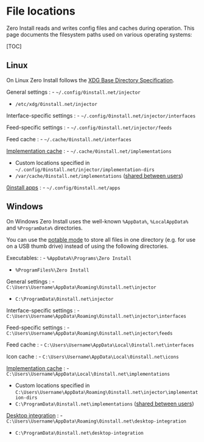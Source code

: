 # File locations

Zero Install reads and writes config files and caches during operation. This page documents the filesystem paths used on various operating systems:

[TOC]

## Linux

On Linux Zero Install follows the [XDG Base Directory Specification](https://specifications.freedesktop.org/basedir-spec/basedir-spec-latest.html).

General settings
: - `~/.config/0install.net/injector`
- `/etc/xdg/0install.net/injector`

Interface-specific settings
: - `~/.config/0install.net/injector/interfaces`

Feed-specific settings
: - `~/.config/0install.net/injector/feeds`

Feed cache
: - `~/.cache/0install.net/interfaces`

[Implementation cache](cache.md)
: - `~/.cache/0install.net/implementations`
- Custom locations specified in `~/.config/0install.net/injector/implementation-dirs`
- `/var/cache/0install.net/implementations` ([shared between users](sharing.md#linux))

[0install apps](../basics/using-apps.md)
: - `~/.config/0install.net/apps`

## Windows

On Windows Zero Install uses the well-known `%AppData%`, `%LocalAppData%` and `%ProgramData%` directories.

You can use the [potable mode](windows.md#portable-mode) to store all files in one directory (e.g. for use on a USB thumb drive) instead of using the following directories.

Executables:
: - `%AppData%\Programs\Zero Install`
- `%ProgramFiles%\Zero Install`

General settings
: - `C:\Users\Username\AppData\Roaming\0install.net\injector`
- `C:\ProgramData\0install.net\injector`

Interface-specific settings
: - `C:\Users\Username\AppData\Roaming\0install.net\injector\interfaces`

Feed-specific settings
: - `C:\Users\Username\AppData\Roaming\0install.net\injector\feeds`

Feed cache
: - `C:\Users\Username\AppData\Local\0install.net\interfaces`

Icon cache
: - `C:\Users\Username\AppData\Local\0install.net\icons`

[Implementation cache](cache.md)
: - `C:\Users\Username\AppData\Local\0install.net\implementations`
- Custom locations specified in `C:\Users\Username\AppData\Roaming\0install.net\injector\implementation-dirs`
- `C:\ProgramData\0install.net\implementations`  ([shared between users](sharing.md#windows))

[Desktop integration](../basics/windows.md)
: - `C:\Users\Username\AppData\Roaming\0install.net\desktop-integration`
- `C:\ProgramData\0install.net\desktop-integration`
